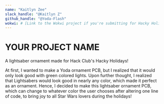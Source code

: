 ```yaml
---
name: "Kaitlyn Zee"
slack_handle: "@Kaitlyn Z"
github_handle: "@Yoda-Flash"
wokwi: # [Link to the Wokwi project if you're submitting for Hacky Holidays](https://wokwi.com/projects/421435412428006401)
---
```


# YOUR PROJECT NAME

<!-- Describe your board in 2-3 sentences. What are you making? What will it do? -->
A lightsaber ornament made for Hack Club's Hacky Holidays!

At first, I wanted to make a Yoda ornament PCB, but I realized that it would only look good with green colored lights. Upon further thought, I realized that Lightsabers would look good in nearly any color, which made it perfect as an ornament. Hence, I decided to make this lightsaber ornament PCB, which can change to whatever color the user chooses after altering one line of code, to bring joy to all Star Wars lovers during the holidays!

<!-- How much is it going to cost? -->


<!-- Tell us a little bit about your design process. What were some challenges? What helped? ***Totally optional*** -->
